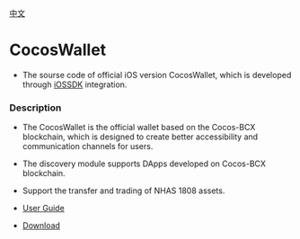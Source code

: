 [中文](https://github.com/Cocos-BCX/iOSWallet/blob/master/README_cn.md "中文")

# CocosWallet

- The sourse code of official iOS version CocosWallet, which is developed through [iOSSDK](https://github.com/Cocos-BCX/iOSSDK) integration.

### Description
- The CocosWallet is the official wallet based on the Cocos-BCX blockchain, which is designed to create better accessibility and communication channels for users.
- The discovery module supports DApps developed on Cocos-BCX blockchain.
- Support the transfer and trading of NHAS 1808 assets.

- [User Guide](https://dev.cocosbcx.io/docs/111-cocos-bcx-wallet-user-guide)
- [Download](https://fir.im/iOSWallet)
